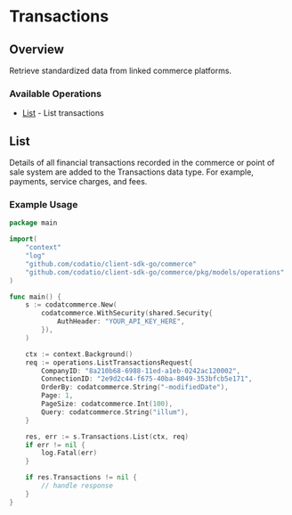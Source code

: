 # Transactions

## Overview

Retrieve standardized data from linked commerce platforms.

### Available Operations

* [List](#list) - List transactions

## List

Details of all financial transactions recorded in the commerce or point of sale system are added to the Transactions data type. For example, payments, service charges, and fees.

### Example Usage

```go
package main

import(
	"context"
	"log"
	"github.com/codatio/client-sdk-go/commerce"
	"github.com/codatio/client-sdk-go/commerce/pkg/models/operations"
)

func main() {
    s := codatcommerce.New(
        codatcommerce.WithSecurity(shared.Security{
            AuthHeader: "YOUR_API_KEY_HERE",
        }),
    )

    ctx := context.Background()    
    req := operations.ListTransactionsRequest{
        CompanyID: "8a210b68-6988-11ed-a1eb-0242ac120002",
        ConnectionID: "2e9d2c44-f675-40ba-8049-353bfcb5e171",
        OrderBy: codatcommerce.String("-modifiedDate"),
        Page: 1,
        PageSize: codatcommerce.Int(100),
        Query: codatcommerce.String("illum"),
    }

    res, err := s.Transactions.List(ctx, req)
    if err != nil {
        log.Fatal(err)
    }

    if res.Transactions != nil {
        // handle response
    }
}
```
